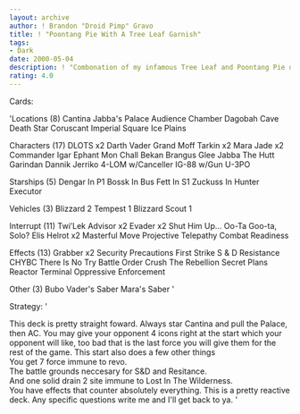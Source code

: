 ```yaml
---
layout: archive
author: ! Brandon "Droid Pimp" Gravo
title: ! "Poontang Pie With A Tree Leaf Garnish"
tags:
- Dark
date: 2000-05-04
description: ! "Combonation of my infamous Tree Leaf and Poontang Pie decks."
rating: 4.0
---
```

Cards: 

'Locations (8)
Cantina
Jabba's Palace
Audience Chamber
Dagobah Cave
Death Star
Coruscant
Imperial Square
Ice Plains

Characters (17)
DLOTS x2
Darth Vader
Grand Moff Tarkin x2
Mara Jade x2
Commander Igar
Ephant Mon
Chall Bekan
Brangus Glee
Jabba The Hutt
Garindan
Dannik Jerriko
4-LOM w/Canceller
IG-88 w/Gun
U-3PO

Starships (5)
Dengar In P1
Bossk In Bus
Fett In S1
Zuckuss In Hunter
Executor

Vehicles (3)
Blizzard 2
Tempest 1
Blizzard Scout 1

Interrupt (11)
Twi’Lek Advisor x2
Evader x2
Shut Him Up…
Oo-Ta Goo-ta, Solo?
Elis Helrot x2
Masterful Move
Projective Telepathy
Combat Readiness

Effects (13)
Grabber x2
Security Precautions
First Strike
S & D
Resistance
CHYBC
There Is No Try
Battle Order
Crush The Rebellion
Secret Plans
Reactor Terminal
Oppressive Enforcement

Other (3)
Bubo
Vader's Saber
Mara's Saber
'

Strategy: '

This deck is pretty straight foward.  Always star Cantina and pull the Palace, then AC.  You may give your opponent 4 icons right at the start which your opponent will like, too bad that is the last force you will give them for the rest of the game.	This start also does a few other things<br>
You get 7 force immune to revo.<br>
The battle grounds neccesary for S&D and Resitance.<br>
And one solid drain 2 site immune to Lost In The Wilderness.<br>
You have effects that counter absolutely everything.  This is a pretty reactive deck.  Any specific questions write me and I'll get back to ya. '